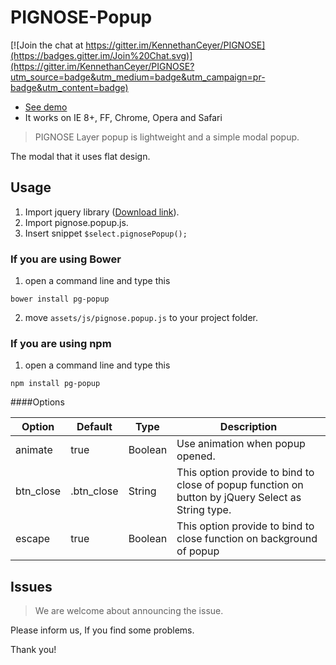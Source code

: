 PIGNOSE-Popup
==
[![Join the chat at https://gitter.im/KennethanCeyer/PIGNOSE](https://badges.gitter.im/Join%20Chat.svg)](https://gitter.im/KennethanCeyer/PIGNOSE?utm_source=badge&utm_medium=badge&utm_campaign=pr-badge&utm_content=badge)

* [See demo](http://www.pigno.se/barn/PIGNOSE-Popup/)
* It works on IE 8+, FF, Chrome, Opera and Safari

> PIGNOSE Layer popup is lightweight and a simple modal popup.

The modal that it uses flat design.

## Usage
1. Import jquery library ([Download link](http://www.jquery.com/download/)).
2. Import pignose.popup.js.
3. Insert snippet ```$select.pignosePopup();```

### If you are using Bower

1. open a command line and type this

 ```shell
bower install pg-popup
 ```
 
2. move `assets/js/pignose.popup.js` to your project folder.

### If you are using npm

1. open a command line and type this

 ```shell
npm install pg-popup
 ```

####Options

| Option    | Default     | Type         | Description                                                                |
|-----------|-------------|--------------|----------------------------------------------------------------------------|
| animate   | true        | Boolean      | Use animation when popup opened.                                           |
| btn_close | .btn_close  | String       | This option provide to bind to close of popup function on button by jQuery Select as String type. |
| escape    | true        | Boolean      | This option provide to bind to close function on background of popup

## Issues

> We are welcome about announcing the issue.

Please inform us, If you find some problems.

Thank you!
